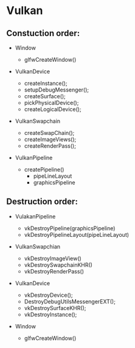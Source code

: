 # Vulkan

 ##  Constuction order:


- Window
  - glfwCreateWindow()

- VulkanDevice
  - createInstance();
  - setupDebugMessenger();
  - createSurface();
  - pickPhysicalDevice();
  - createLogicalDevice();

- VulkanSwapchain
  - createSwapChain();
  - createImageViews();
  - createRenderPass();

- VulkanPipeline
  - createPipeline()
    - pipeLineLayout
    - graphicsPipeline

 ## Destruction order:

- VulakanPipeline
  - vkDestroyPipeline(graphicsPipeline)
  - vkDestroyPipelineLayout(pipeLineLayout)

- VulkanSwapchian
  - vkDestroyImageView()
  - vkDestroySwapchainKHR()
  - vkDestroyRenderPass()

- VulkanDevice       
  - vkDestroyDevice();
  - DestroyDebugUtilsMessengerEXT();
  - vkDestroySurfaceKHR();
  - vkDestroyInstance();

- Window
  - glfwCreateWindow()



